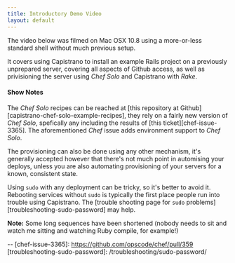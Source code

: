 ```yaml
---
title: Introductory Demo Video
layout: default
---
```


The video below was filmed on Mac OSX 10.8 using a more-or-less standard shell
without much previous setup.

It covers using Capistrano to install an example Rails project on a previously
unprepared server, covering all aspects of Github access, as well as
privisioning the server using *Chef Solo* and Capistrano with *Rake*.

#### Show Notes

The *Chef Solo* recipes can be reached at [this repository at
Github][capistrano-chef-solo-example-recipes], they rely on a fairly new
version of *Chef Solo*, spefically any including the results of [this
ticket][chef-issue-3365]. The aforementioned *Chef* issue adds environment
support to *Chef Solo*.

The provisioning can also be done using any other mechanism, it's generally
accepted however that there's not much point in automising your deploys,
unless you are also automating provisioning of your servers for a known,
consistent state.

Using `sudo` with any deployment can be tricky, so it's better to avoid it.
Rebooting services without `sudo` is typically the first place people run into
trouble using Capistrano. The [trouble shooting page for `sudo`
problems][troubleshooting-sudo-password] may help.

**Note:** Some long sequences have been shortened (nobody needs to sit and watch me
sitting and watching Ruby compile, for example!)

--
[chef-issue-3365]: https://github.com/opscode/chef/pull/359
[troubleshooting-sudo-password]: /troubleshooting/sudo-password/
